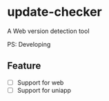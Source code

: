 # update-checker

A Web version detection tool

PS: Developing

## Feature

- [ ] Support for web
- [ ] Support for uniapp
